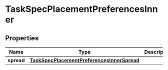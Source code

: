 
# TaskSpecPlacementPreferencesInner

## Properties
Name | Type | Description | Notes
------------ | ------------- | ------------- | -------------
**spread** | [**TaskSpecPlacementPreferencesInnerSpread**](TaskSpecPlacementPreferencesInnerSpread.md) |  |  [optional]




